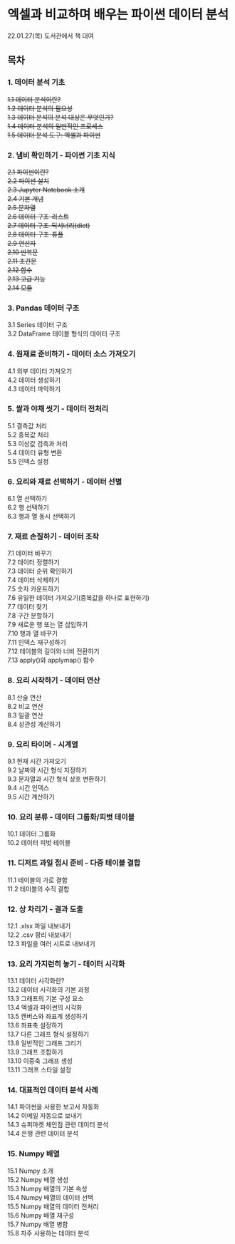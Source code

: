 # 엑셀과 비교하며 배우는 파이썬 데이터 분석

22.01.27(목) 도서관에서 책 대여

## 목차

### 1. 데이터 분석 기초
  ~~1.1 데이터 분석이란?  
  1.2 데이터 분석의 필요성  
  1.3 데이터 분석의 분석 대상은 무엇인가?  
  1.4 데이터 분석의 일반적인 프로세스  
  1.5 데이터 분석 도구: 엑셀과 파이썬~~
  
### 2. 냄비 확인하기 - 파이썬 기초 지식
  ~~2.1 파이썬이란?  
  2.2 파이썬 설치  
  2.3 Jupyter Notebook 소개  
  2.4 기본 개념  
  2.5 문자열  
  2.6 데이터 구조-리스트  
  2.7 데이터 구조-딕셔너리(dict)  
  2.8 데이터 구조-튜플  
  2.9 연산자  
  2.10 반복문  
  2.11 조건문  
  2.12 함수  
  2.13 고급 기능  
  2.14 모듈~~

### 3. Pandas 데이터 구조
  3.1 Series 데이터 구조  
  3.2 DataFrame 테이블 형식의 데이터 구조  
  
### 4. 원재료 준비하기 - 데이터 소스 가져오기
  4.1 외부 데이터 가져오기  
  4.2 데이터 생성하기  
  4.3 데이터 파악하기  
  
### 5. 쌀과 야채 씻기 - 데이터 전처리
  5.1 결측값 처리  
  5.2 중복값 처리  
  5.3 이상값 검측과 처리  
  5.4 데이터 유형 변환  
  5.5 인덱스 설정  
  
### 6. 요리와 재료 선택하기 - 데이터 선별
  6.1 열 선택하기  
  6.2 행 선택하기  
  6.3 행과 열 동시 선택하기  
  
### 7. 재료 손질하기 - 데이터 조작
  7.1 데이터 바꾸기  
  7.2 데이터 정렬하기  
  7.3 데이터 순위 확인하기  
  7.4 데이터 삭제하기  
  7.5 숫자 카운트하기  
  7.6 유일한 데이터 가져오기(중복값을 하나로 표현하기)  
  7.7 데이터 찾기  
  7.8 구간 분할하기  
  7.9 새로운 행 또는 열 삽입하기  
  7.10 행과 열 바꾸기  
  7.11 인덱스 재구성하기  
  7.12 테이블의 길이와 너비 전환하기  
  7.13 apply()와 applymap() 함수  
  
### 8. 요리 시작하기 - 데이터 연산
  8.1 산술 연산  
  8.2 비교 연산  
  8.3 일괄 연산  
  8.4 상관성 계산하기  
  
### 9. 요리 타이머 - 시계열
  9.1 현재 시간 가져오기  
  9.2 날짜와 시간 형식 지정하기  
  9.3 문자열과 시간 형식 상호 변환하기  
  9.4 시간 인덱스  
  9.5 시간 계산하기  
  
### 10. 요리 분류 - 데이터 그룹화/피벗 테이블
  10.1 데이터 그룹화  
  10.2 데이터 피벗 테이블  
  
### 11. 디저트 과일 접시 준비 - 다중 테이블 결합
  11.1 테이블의 가로 결합  
  11.2 테이블의 수직 결합  
  
### 12. 상 차리기 - 결과 도출
  12.1 .xlsx 파일 내보내기  
  12.2 .csv 팡리 내보내기  
  12.3 파일을 여러 시트로 내보내기  
  
### 13. 요리 가지런히 놓기 - 데이터 시각화
  13.1 데이터 시각화란?  
  13.2 데이터 시각화의 기본 과정  
  13.3 그래프의 기본 구성 요소  
  13.4 엑셀과 파이썬의 시각화  
  13.5 캔버스와 좌표계 생성하기  
  13.6 좌표축 설정하기  
  13.7 다른 그래프 형식 설정하기  
  13.8 일반적인 그래프 그리기  
  13.9 그래프 조합하기  
  13.10 이중축 그래프 생성  
  13.11 그래프 스타일 설정  
  
### 14. 대표적인 데이터 분석 사례
  14.1 파이썬을 사용한 보고서 자동화  
  14.2 이메일 자동으로 보내기  
  14.3 슈퍼마켓 체인점 관련 데이터 분석  
  14.4 은행 관련 데이터 분석  
  
### 15. Numpy 배열
  15.1 Numpy 소개  
  15.2 Numpy 배열 생성  
  15.3 Numpy 배열의 기본 속성  
  15.4 Numpy 배열의 데이터 선택  
  15.5 Numpy 배열의 데이터 전처리  
  15.6 Numpy 배열 재구성  
  15.7 Numpy 배열 병합  
  15.8 자주 사용하는 데이터 분석  
